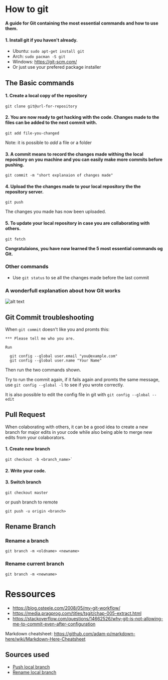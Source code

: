# How to git

**A guide for Git containing the most essential commands and how to use them.**

#### 1. Install git if you haven't already.
  * Ubuntu: `sudo apt-get install git`
  * Arch: `sudo pacman -S git`
  * Windows: https://git-scm.com/
  * Or just use your prefered package installer

## The Basic commands

#### 1. Create a local copy of the repository

`git clone git@url-for-repository`

#### 2. You are now ready to get hacking with the code. Changes made to the files can be added to the next commit with.

`git add file-you-changed`

Note: it is possible to *add* a file or a folder

#### 3. A **commit** means to record the changes made withing the local repository on you machine and you can easily make more commits before pushing.

`git commit -m "short explanaion of changes made"`

#### 4. Upload the the changes made to your local repository the the repository server.

`git push`

The changes you made has now been uploaded.

#### 5. To update your local repository in case you are collaborating with others.

`git fetch`

**Congratulaions, you have now learned the 5 most essential commands og Git.**

### Other commands

* Use `git status` to se all the changes made before the last commit

### A wonderfull explanation about how Git works
![alt text](https://i.imgur.com/Aofvzhw.png "Git transport")



## Git Commit troubleshooting

When `git commit` doesn't like you and promts this:

```
*** Please tell me who you are.

Run

  git config --global user.email "you@example.com"
  git config --global user.name "Your Name"
```
Then run the two commands shown.

Try to run the commit again, if it fails again and promts the same message, use `git config --global -l` to see if you wrote correctly.


It is also possible to edit the config file in git with `git config --global --edit`

## Pull Request
When colaborating with others, it can be a good idea to create a new branch for major edits in your code while also being able to merge new edits from your colaborators.
#### 1. Create new branch
```git
git checkout -b <branch_name>`
```
#### 2. Write your code.

#### 3. Switch branch
```git
git checkout master
```
or push branch to remote

```git
git push -u origin <branch>
```

## Rename Branch
### Rename a branch
```git
git branch -m <oldname> <newname>
```

### Rename current branch
```git
git branch -m <newname>
```


# Ressources 
* https://blog.osteele.com/2008/05/my-git-workflow/
* https://media.pragprog.com/titles/tsgit/chap-005-extract.html
* https://stackoverflow.com/questions/14662526/why-git-is-not-allowing-me-to-commit-even-after-configuration

Markdown cheatsheet: https://github.com/adam-p/markdown-here/wiki/Markdown-Here-Cheatsheet


## Sources used
* [Push local branch](http://stackoverflow.com/questions/2765421/ddg#6232535)
* [Rename local branch](http://stackoverflow.com/questions/6591213/ddg#6591218)

